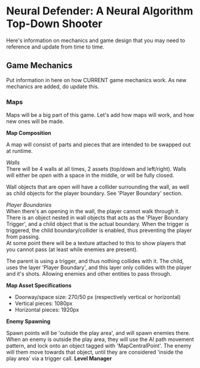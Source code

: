 ﻿# Neural Defender: A Neural Algorithm Top-Down Shooter #


Here's information on mechanics and game design that you may need to reference and update from time to time.


## Game Mechanics ##
Put information in here on how CURRENT game mechanics work. As new mechanics are added, do update this.


### Maps ###
Maps will be a big part of this game. Let's add how maps will work, and how new ones will be made.

<b>Map Composition</b>
<br>

A map will consist of parts and pieces that are intended to be swapped out at runtime.

<i>Walls</i>
<br>There will be 4 walls at all times, 2 assets (top/down and left/right).
Walls will either be <i>open</i> with a space in the middle, or will be fully closed.

Wall objects that are open will have a collider surrounding the wall, as well as child objects for the player boundary. See 'Player Boundary' section.

<i>Player Boundaries</i>
<br>
When there's an opening in the wall, the player cannot walk through it. There is an object nested in wall objects that acts as the 'Player Boundary Trigger', and a child object that
is the actual boundary. When the trigger is triggered, the child boundary/collider is enabled, thus preventing the player from passing.
<br>
At some point there will be a texture attached to this to show players that you cannot pass (at least while enemies are present).

The parent is using a trigger, and thus nothing collides with it. The child, uses the layer 'Player Boundary', and this layer only collides with the player and it's shots.
Allowing enemies and other entities to pass through.

<b>Map Asset Specifications</b>
<br>
- Doorway/space size: 270/50 px (respectively vertical or horizontal)
- Vertical pieces: 1080px
- Horizontal pieces: 1920px 

<b>Enemy Spawning</b>

Spawn points will be 'outside the play area', and will spawn enemies there. When an enemy is outside the play area,
they will use the AI path movement pattern, and lock onto an object tagged with 'MapCentralPoint'. The enemy will them move towards that object, until they are considered 'inside the play area' via a trigger call.
<b>Level Manager</b>